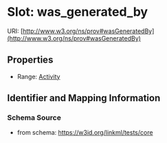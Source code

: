 # Slot: was_generated_by

URI: [http://www.w3.org/ns/prov#wasGeneratedBy](http://www.w3.org/ns/prov#wasGeneratedBy)



<!-- no inheritance hierarchy -->


## Properties

 * Range: [Activity](Activity.md)



## Identifier and Mapping Information







### Schema Source


* from schema: https://w3id.org/linkml/tests/core



